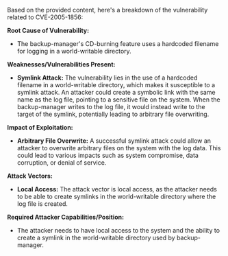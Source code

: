 Based on the provided content, here's a breakdown of the vulnerability related to CVE-2005-1856:

**Root Cause of Vulnerability:**
- The backup-manager's CD-burning feature uses a hardcoded filename for logging in a world-writable directory.

**Weaknesses/Vulnerabilities Present:**
- **Symlink Attack:** The vulnerability lies in the use of a hardcoded filename in a world-writable directory, which makes it susceptible to a symlink attack. An attacker could create a symbolic link with the same name as the log file, pointing to a sensitive file on the system. When the backup-manager writes to the log file, it would instead write to the target of the symlink, potentially leading to arbitrary file overwriting.

**Impact of Exploitation:**
- **Arbitrary File Overwrite:** A successful symlink attack could allow an attacker to overwrite arbitrary files on the system with the log data. This could lead to various impacts such as system compromise, data corruption, or denial of service.

**Attack Vectors:**
- **Local Access:** The attack vector is local access, as the attacker needs to be able to create symlinks in the world-writable directory where the log file is created.

**Required Attacker Capabilities/Position:**
- The attacker needs to have local access to the system and the ability to create a symlink in the world-writable directory used by backup-manager.